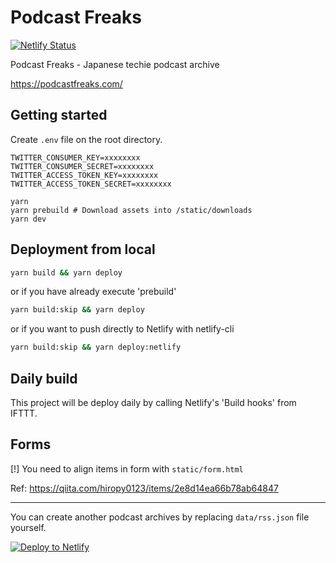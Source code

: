 # Podcast Freaks

[![Netlify Status](https://api.netlify.com/api/v1/badges/8fefaabc-7813-412d-a1ee-901215b39f14/deploy-status)](https://app.netlify.com/sites/podcast-freaks/deploys)

Podcast Freaks - Japanese techie podcast archive

https://podcastfreaks.com/

## Getting started

Create `.env` file on the root directory.

```
TWITTER_CONSUMER_KEY=xxxxxxxx
TWITTER_CONSUMER_SECRET=xxxxxxxx
TWITTER_ACCESS_TOKEN_KEY=xxxxxxxx
TWITTER_ACCESS_TOKEN_SECRET=xxxxxxxx
```

```
yarn
yarn prebuild # Download assets into /static/downloads
yarn dev
```

## Deployment from local

```sh
yarn build && yarn deploy
```
or if you have already execute 'prebuild'

```sh
yarn build:skip && yarn deploy
```

or if you want to push directly to Netlify with netlify-cli

```sh
yarn build:skip && yarn deploy:netlify
```


## Daily build

This project will be deploy daily by calling Netlify's 'Build hooks' from IFTTT.

## Forms

[!] You need to align items in form with `static/form.html`

Ref: https://qiita.com/hiropy0123/items/2e8d14ea66b78ab64847

---

You can create another podcast archives by replacing `data/rss.json` file yourself.

[![Deploy to Netlify](https://www.netlify.com/img/deploy/button.svg)](https://app.netlify.com/start/deploy?repository=https://github.com/noracast/podcast-freaks)
